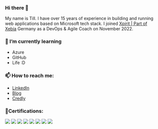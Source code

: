 ### Hi there 👋

My name is Till. I have over 15 years of experience in building and running web applications based on Microsoft tech stack. I joined [Xpirit | Part of Xebia](https://xpirit.com) Germany as a DevOps & Agile Coach on November 2022. 

### 🌱 I’m currently learning
- Azure
- GitHub
- Life :D

### 📫 How to reach me: 

- [LinkedIn](https://linkedin.com/in/till-spindler-78207024b)
- [Blog](https://blog.spindev.org)
- [Credly](https://credly.com/users/till-spindler/badges)

### 🏅Certifications:
![](https://images.credly.com/size/150x150/images/fd6bb2af-2f05-4d9b-a23e-39f8e309a82d/image.png)
![](https://images.credly.com/size/150x150/images/c3ab66f8-5d59-4afa-a6c2-0ba30a1989ca/CERT-Expert-DevOps-Engineer-600x600.png)
![](https://images.credly.com/size/150x150/images/63316b60-f62d-4e51-aacc-c23cb850089c/azure-developer-associate-600x600.png)
![](https://images.credly.com/size/150x150/images/a5e9bdf5-be98-4896-afd2-eff09e511667/image.png)
![](https://images.credly.com/size/150x150/images/556afa03-8682-4e3a-9975-b588b7aa5ba0/image.png)
![](https://images.credly.com/size/150x150/images/ab23e6b1-d5ba-48ee-a3ba-71849e0ac637/image.png)
![](https://images.credly.com/size/150x150/images/a2790314-008a-4c3d-9553-f5e84eb359ba/image.png)
![](https://images.credly.com/size/150x150/images/591762c5-fae7-49c6-b326-e1756979928d/image.png)

<!--
**spindev/spindev** is a ✨ _special_ ✨ repository because its `README.md` (this file) appears on your GitHub profile.

Here are some ideas to get you started:

- 🔭 I’m currently working on ...
- 🌱 I’m currently learning ...
- 👯 I’m looking to collaborate on ...
- 🤔 I’m looking for help with ...
- 💬 Ask me about ...
- 📫 How to reach me: ...
- 😄 Pronouns: ...
- ⚡ Fun fact: ...
-->
